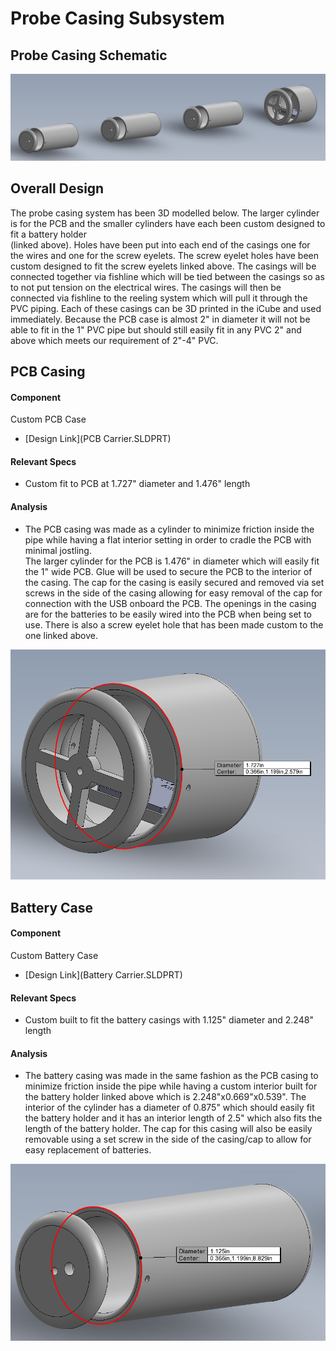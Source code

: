 # Probe Casing Subsystem

## Probe Casing Schematic

![Probe Casing Schematic](ProbeCasing.PNG)

## Overall Design
The probe casing system has been 3D modelled below. The larger cylinder is for the PCB and the smaller cylinders have each been custom designed to fit a battery holder  
(linked above). Holes have been put into each end of the casings one for the wires and one for the screw eyelets. The screw eyelet holes have been custom designed to fit 
the screw eyelets linked above. The casings will be connected together via fishline which will be tied between the casings so as to not put tension on the 
electrical wires. The casings will then be connected via fishline to the reeling system which will pull it through the PVC piping. Each of these casings can be 
3D printed in the iCube and used immediately. Because the PCB case is almost 2" in diameter it will not be able to fit in the 1" PVC pipe but should still 
easily fit in any PVC 2" and above which meets our requirement of 2"-4" PVC.



## PCB Casing
#### Component
Custom PCB Case
* [Design Link](PCB Carrier.SLDPRT)

#### Relevant Specs
* Custom fit to PCB at 1.727" diameter and 1.476" length

#### Analysis
* The PCB casing was made as a cylinder to minimize friction inside the pipe while having a flat interior setting in order to cradle the PCB with minimal jostling.  
The larger cylinder for the PCB is 1.476" in diameter which will easily fit the 1" wide PCB. Glue will be used to secure the PCB to the interior of the casing. 
The cap for the casing is easily secured and removed via set screws in the side of the casing allowing for easy removal of the cap for connection with the USB onboard 
the PCB. The openings in the casing are for the batteries to be easily wired into the PCB when being set to use. There is also a screw eyelet hole that has been made 
custom to the one linked above. 

![PCB Casing](PCBCase.png)

## Battery Case
#### Component
Custom Battery Case
* [Design Link](Battery Carrier.SLDPRT)

#### Relevant Specs
* Custom built to fit the battery casings with 1.125" diameter and 2.248" length

#### Analysis
* The battery casing was made in the same fashion as the PCB casing to minimize friction inside the pipe while having a custom interior built for the battery holder linked above which is 2.248"x0.669"x0.539". The interior of the cylinder has a diameter of 0.875" which should easily fit the battery holder and it has an interior length of 2.5" which also fits the length of the battery holder. The cap for this casing will also be easily removable using a set screw in the side of the casing/cap to allow for easy replacement of batteries.

![Battery Casing](BatteryCase.PNG)
